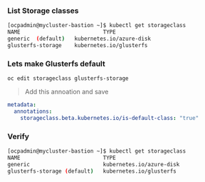 
### List Storage classes

```sh
[ocpadmin@mycluster-bastion ~]$ kubectl get storageclass
NAME                          TYPE
generic  (default)   kubernetes.io/azure-disk
glusterfs-storage    kubernetes.io/glusterfs
```

### Lets make Glusterfs default
```
oc edit storageclass glusterfs-storage
```
> Add this annoation and save   
```yaml
metadata:
  annotations:
    storageclass.beta.kubernetes.io/is-default-class: "true"
```

### Verify
```sh
[ocpadmin@mycluster-bastion ~]$ kubectl get storageclass
NAME                          TYPE
generic                       kubernetes.io/azure-disk
glusterfs-storage (default)   kubernetes.io/glusterfs
```
